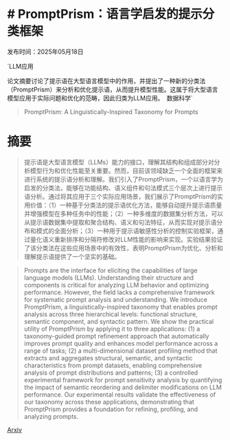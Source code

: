 # # PromptPrism：语言学启发的提示分类框架

发布时间：2025年05月18日

`LLM应用

论文摘要讨论了提示语在大型语言模型中的作用，并提出了一种新的分类法（PromptPrism）来分析和优化提示语，从而提升模型性能。这属于将大型语言模型应用于实际问题和优化的范畴，因此归类为LLM应用。` `数据科学`

> PromptPrism: A Linguistically-Inspired Taxonomy for Prompts

# 摘要

> 提示语是大型语言模型（LLMs）能力的接口，理解其结构和组成部分对分析模型行为和优化性能至关重要。然而，目前该领域缺乏一个全面的框架来进行系统的提示语分析和理解。我们引入了PromptPrism，一个以语言学为启发的分类法，能够在功能结构、语义组件和句法模式三个层次上进行提示语分析。通过将其应用于三个实际应用场景，我们展示了PromptPrism的实用价值：（1）一种基于分类法的提示语优化方法，能够自动提升提示语质量并增强模型在多种任务中的性能；（2）一种多维度的数据集分析方法，可以从提示语数据集中提取和聚合结构、语义和句法特征，从而实现对提示语分布和模式的全面分析；（3）一种用于提示语敏感性分析的控制实验框架，通过量化语义重新排序和分隔符修改对LLM性能的影响来实现。实验结果验证了该分类法在这些应用场景中的有效性，表明PromptPrism为优化、分析和理解提示语提供了一个坚实的基础。

> Prompts are the interface for eliciting the capabilities of large language models (LLMs). Understanding their structure and components is critical for analyzing LLM behavior and optimizing performance. However, the field lacks a comprehensive framework for systematic prompt analysis and understanding. We introduce PromptPrism, a linguistically-inspired taxonomy that enables prompt analysis across three hierarchical levels: functional structure, semantic component, and syntactic pattern. We show the practical utility of PromptPrism by applying it to three applications: (1) a taxonomy-guided prompt refinement approach that automatically improves prompt quality and enhances model performance across a range of tasks; (2) a multi-dimensional dataset profiling method that extracts and aggregates structural, semantic, and syntactic characteristics from prompt datasets, enabling comprehensive analysis of prompt distributions and patterns; (3) a controlled experimental framework for prompt sensitivity analysis by quantifying the impact of semantic reordering and delimiter modifications on LLM performance. Our experimental results validate the effectiveness of our taxonomy across these applications, demonstrating that PromptPrism provides a foundation for refining, profiling, and analyzing prompts.

[Arxiv](https://arxiv.org/abs/2505.12592)